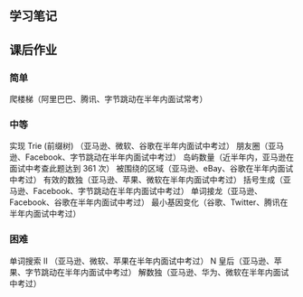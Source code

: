 ## 学习笔记

## 课后作业
### 简单
爬楼梯（阿里巴巴、腾讯、字节跳动在半年内面试常考）
### 中等
实现 Trie (前缀树) （亚马逊、微软、谷歌在半年内面试中考过）
朋友圈（亚马逊、Facebook、字节跳动在半年内面试中考过）
岛屿数量（近半年内，亚马逊在面试中考查此题达到 361 次）
被围绕的区域（亚马逊、eBay、谷歌在半年内面试中考过）
有效的数独（亚马逊、苹果、微软在半年内面试中考过）
括号生成（亚马逊、Facebook、字节跳动在半年内面试中考过）
单词接龙（亚马逊、Facebook、谷歌在半年内面试中考过）
最小基因变化（谷歌、Twitter、腾讯在半年内面试中考过）
### 困难
单词搜索 II （亚马逊、微软、苹果在半年内面试中考过）
N 皇后（亚马逊、苹果、字节跳动在半年内面试中考过）
解数独（亚马逊、华为、微软在半年内面试中考过）
